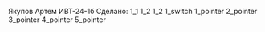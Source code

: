 Якупов Артем ИВТ-24-1б
Сделано:
1_1
1_2
1_2
1_switch
1_pointer
2_pointer
3_pointer
4_pointer
5_pointer
